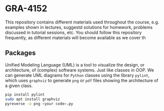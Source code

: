 # GRA-4152
This repository contains different materials used throughout the course, e.g. examples shown in lectures, suggestd solutions for homework, problems discussed in tutorial sessions, etc. You should follow this repository frequently, as different materials will become available as we cover th

## Packages
Unified Modeling Language (UML) is a tool to visualize the design, or architecture, of (complex) software systems. Just like classes in OOP. We can generate UML diagrams for `Python` classes using the library `pylint`, which uses `graphviz` to generate `png` or `pdf` files showing the architecture of a given class. 
```bash
pip install pylint
sudo apt install graphviz
pyreverse -o png <your code>.py
```
